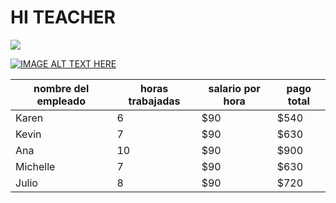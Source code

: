 # HI TEACHER
![](http://conceptodefinicion.de/wp-content/uploads/2017/03/Cielo.jpg)

[![IMAGE ALT TEXT HERE](https://img.youtube.com/vi/NcN7CZJGTCE/0.jpg)](https://www.youtube.com/watch?v=NcN7CZJGTCE)

| nombre del empleado | horas trabajadas | salario por hora  | pago total |
|---------------------|------------------|-------------------|------------|
| Karen               | 6                | $90               | $540       |
| Kevin               | 7                | $90               | $630       |
| Ana                 | 10               | $90               | $900       |
| Michelle            | 7                | $90               | $630       |
| Julio               | 8                | $90               | $720       |
